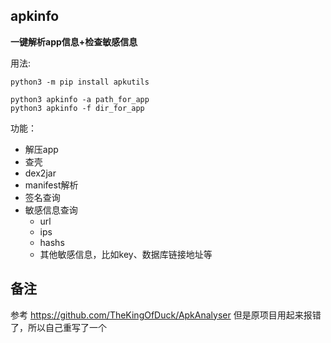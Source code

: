 ## apkinfo

**一键解析app信息+检查敏感信息**

用法:
```
python3 -m pip install apkutils

python3 apkinfo -a path_for_app
python3 apkinfo -f dir_for_app
```

功能：

- 解压app
- 查壳
- dex2jar
- manifest解析
- 签名查询
- 敏感信息查询
  - url
  - ips
  - hashs
  - 其他敏感信息，比如key、数据库链接地址等

## 备注

参考 https://github.com/TheKingOfDuck/ApkAnalyser   但是原项目用起来报错了，所以自己重写了一个